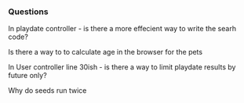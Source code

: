 ### Questions ###

In playdate controller - is there a more effecient way to write the searh code?

Is there a way to to calculate age in the browser for the pets

In User controller line 30ish - is there a way to limit playdate results by  future only?

Why do seeds run twice

